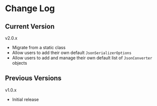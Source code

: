 # Change Log

## Current Version

v2.0.x

- Migrate from a static class
- Allow users to add their own default `JsonSerializerOptions`
- Allow users to add and manage their own default list of `JsonConverter` objects

## Previous Versions

v1.0.x

- Initial release
